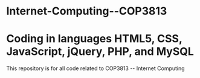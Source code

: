 # Internet-Computing--COP3813
Coding in languages HTML5, CSS, JavaScript, jQuery, PHP, and MySQL 
=======
This repository is for all code related to COP3813 -- Internet Computing
